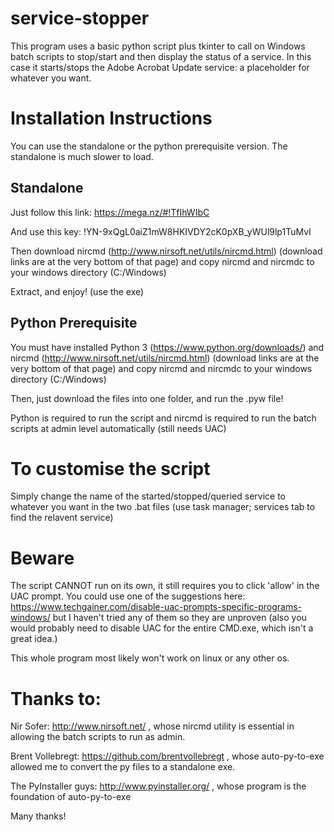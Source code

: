# service-stopper
This program uses a basic python script plus tkinter to call on Windows batch scripts to stop/start and then display the status of a service. In this case it starts/stops the Adobe Acrobat Update service: a placeholder for whatever you want. 
# Installation Instructions
You can use the standalone or the python prerequisite version.
The standalone is much slower to load.
## Standalone
Just follow this link: https://mega.nz/#!TfIhWIbC

And use this key: !YN-9xQgL0aiZ1mW8HKIVDY2cK0pXB_yWUl9lp1TuMvI

Then download nircmd (http://www.nirsoft.net/utils/nircmd.html) (download links are at the very bottom of that page) and copy nircmd and nircmdc to your windows directory (C:/Windows)

Extract, and enjoy! (use the exe)
## Python Prerequisite
You must have installed Python 3 (https://www.python.org/downloads/) and nircmd (http://www.nirsoft.net/utils/nircmd.html) (download links are at the very bottom of that page) and copy nircmd and nircmdc to your windows directory (C:/Windows)

Then, just download the files into one folder, and run the .pyw file!

Python is required to run the script and nircmd is required to run the batch scripts at admin level automatically (still needs UAC)
# To customise the script
Simply change the name of the started/stopped/queried service to whatever you want in the two .bat files (use task manager; services tab to find the relavent service)
# Beware
The script CANNOT run on its own, it still requires you to click 'allow' in the UAC prompt. You could use one of the suggestions here: https://www.techgainer.com/disable-uac-prompts-specific-programs-windows/   but I haven't tried any of them so they are unproven (also you would probably need to disable UAC for the entire CMD.exe, which isn't a great idea.)

This whole program most likely won't work on linux or any other os.
# Thanks to:
Nir Sofer: http://www.nirsoft.net/ , whose nircmd utility is essential in allowing the batch scripts to run as admin.

Brent Vollebregt: https://github.com/brentvollebregt , whose auto-py-to-exe allowed me to convert the py files to a standalone exe.

The PyInstaller guys: http://www.pyinstaller.org/ , whose program is the foundation of auto-py-to-exe

Many  thanks!
